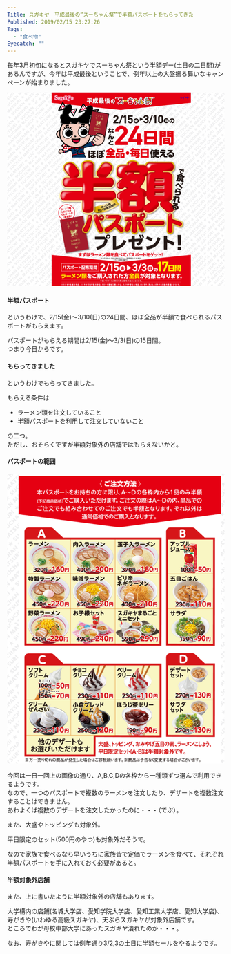 ```yaml
---
Title: スガキヤ　平成最後の“スーちゃん祭”で半額パスポートをもらってきた
Published: 2019/02/15 23:27:26
Tags:
  - "食べ物"
Eyecatch: ""
---
```

<?# Twitter 1096258123893854208 /?>

毎年3月初旬になるとスガキヤでスーちゃん祭という半額デー(土日の二日間)があるんですが、今年は平成最後ということで、例年以上の大盤振る舞いなキャンペーンが始まりました。  


<?# EmbedLink "http://www.sugakico.co.jp/campaign/2019hangaku/suchanmatsuri.html" /?>




![](20190215140806.png) 
#### 半額パスポート  
というわけで、2/15(金)～3/10(日)の24日間、ほぼ全品が半額で食べられるパスポートがもらえます。  

パスポートがもらえる期間は2/15(金)～3/3(日)の15日間。  
つまり今日からです。  

#### もらってきました  

というわけでもらってきました。  

<?# Twitter 1096265862909124609 /?>

もらえる条件は

* ラーメン類を注文していること  
* 半額パスポートを利用して注文していないこと  

の二つ。  
ただし、おそらくですが半額対象外の店舗ではもらえないかと。  

#### パスポートの範囲  

![](20190215141647.png) 
  
今回は一日一回上の画像の通り、A,B,C,Dの各枠から一種類ずつ選んで利用できるようです。  
なので、一つのパスポートで複数のラーメンを注文したり、デザートを複数注文することはできません。  
あわよくば複数のデザートを注文したかったのに・・・（でぶ）。  

また、大盛やトッピングも対象外。  

平日限定のセット(500円のやつ)も対象外だそうで。  

なので家族で食べるなら早いうちに家族皆で定価でラーメンを食べて、それぞれ半額パスポートを手に入れておく必要があると。  

#### 半額対象外店舗  
また、上に書いたように半額対象外の店舗もあります。  

大学構内の店舗(名城大学店、愛知学院大学店、愛知工業大学店、愛知大学店)、寿がきや(いわゆる高級スガキヤ)、天ぷらスガキヤが対象外店舗です。  
ところでわが母校中部大学にあったスガキヤ潰れたのか・・・。  

なお、寿がきやに関しては例年通り3/2,3の土日に半額セールをやるようです。  